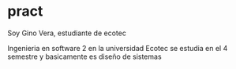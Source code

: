 # pract

Soy Gino Vera, estudiante de ecotec



Ingenieria en software 2 en la universidad Ecotec se estudia en el 4 semestre y basicamente es diseño de sistemas
